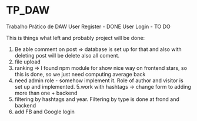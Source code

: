# TP_DAW
Trabalho Prático de DAW
 User Register - DONE
 User Login - TO DO

This is things what left and probably project will be done:
1. Be able comment on post => database is set up for that and also with deleting post will be delete also all coment.
2. file upload
3. ranking => I found npm module for show nice way on frontend stars, so this is done, so we just need computing average back
4. need admin role - somehow implement it. Role of author and visitor is set up and implemented.
5.work with hashtags -> change form to adding more than one + backend
6. filtering by hashtags and year. Filtering by type is done at frond and backend
7. add FB and Google login
